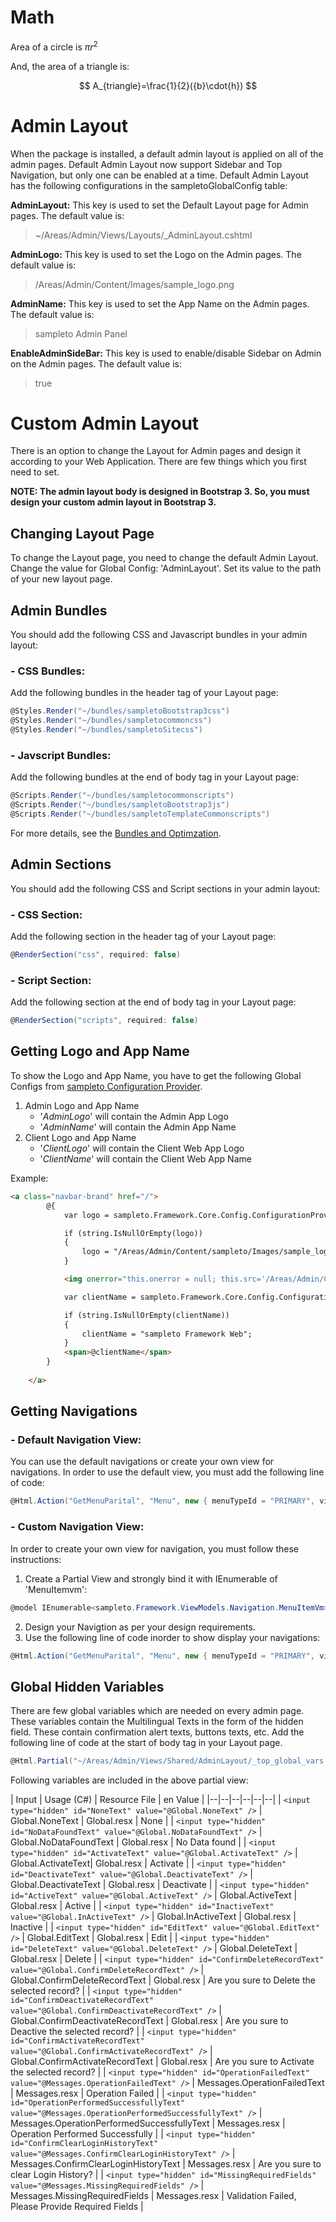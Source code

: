 # Math

Area of a circle is $\pi r^2$

And, the area of a triangle is:

$$
A_{triangle}=\frac{1}{2}({b}\cdot{h})
$$

# Admin Layout
When the package is installed, a default admin layout is applied on all of the admin pages. Default Admin Layout now support Sidebar and Top Navigation, but only one can be enabled at a time. Default Admin Layout has the following configurations in the sampletoGlobalConfig table:

**AdminLayout:**
This key is used to set the Default Layout page for Admin pages. The default value is: 
> ~/Areas/Admin/Views/Layouts/_AdminLayout.cshtml

**AdminLogo:** 
This key is used to set the Logo on the Admin pages. The default value is: 
> /Areas/Admin/Content/Images/sample_logo.png

**AdminName:**
This key is used to set the App Name on the Admin pages. The default value is: 
> sampleto Admin Panel

**EnableAdminSideBar:**
This key is used to enable/disable Sidebar on Admin on the Admin pages. The default value is: 
> true


# Custom Admin Layout
There is an option to change the Layout for Admin pages and design it according to your Web Application. There are few things which you first need to set.

**NOTE: The admin layout body is designed in Bootstrap 3. So, you must design your custom admin layout in Bootstrap 3.**

## Changing Layout Page

To change the Layout page, you need to change the default Admin Layout. Change the value for Global Config: 'AdminLayout'. Set its value to the path of your new layout page.

## Admin Bundles
You should add the following CSS and Javascript bundles in your admin layout:

### - CSS Bundles:

Add the following bundles in the header tag of your Layout page:
```cs
@Styles.Render("~/bundles/sampletoBootstrap3css")
@Styles.Render("~/bundles/sampletocommoncss")
@Styles.Render("~/bundles/sampletoSitecss")
```

### - Javscript Bundles:
Add the following bundles at the end of body tag in your Layout page:
```cs
@Scripts.Render("~/bundles/sampletocommonscripts")
@Scripts.Render("~/bundles/sampletoBootstrap3js")
@Scripts.Render("~/bundles/sampletoTemplateCommonscripts")
```

For more details, see the [Bundles and Optimzation](https://sample.visualstudio.com/sampleto%20Framework/_wiki/wikis/sampleto%20Documentation?pagePath=%2Fsampleto%20Framework%20Manual%2FBuilding%20an%20App%20with%20sampleto%20Framework%2FBundling%20and%20Optimization&pageId=103&wikiVersion=GBmaster).

## Admin Sections
You should add the following CSS and Script sections in your admin layout:

### - CSS Section:

Add the following section in the header tag of your Layout page:
```cs
@RenderSection("css", required: false)
```
### - Script Section:

Add the following section at the end of body tag in your Layout page:
```cs
@RenderSection("scripts", required: false)
```

## Getting Logo and App Name

To show the Logo and App Name, you have to get the following Global Configs from [sampleto Configuration Provider](https://sample.visualstudio.com/sampleto%20Framework/_wiki/wikis/sampleto%20Documentation?pagePath=%2Fsampleto%20Framework%20Manual%2FBuilding%20an%20App%20with%20sampleto%20Framework%2FApplication%20Configurations&pageId=18&wikiVersion=GBmaster).

1) Admin Logo and App Name 
    - '_AdminLogo_' will contain the Admin App Logo
    - '_AdminName_' will contain the Admin App Name
2) Client Logo and App Name 
    - '_ClientLogo_' will contain the Client Web App Logo
    - '_ClientName_' will contain the Client Web App Name 

Example:
```html  
<a class="navbar-brand" href="/">
        @{
            var logo = sampleto.Framework.Core.Config.ConfigurationProvider.GetConfig("AdminLogo");

            if (string.IsNullOrEmpty(logo))
            {
                logo = "/Areas/Admin/Content/sampleto/Images/sample_logo.png";
            }

            <img onerror="this.onerror = null; this.src='/Areas/Admin/Content/sampleto/Images/sample_logo.png';" src="@logo" width="40" alt="logo" />

            var clientName = sampleto.Framework.Core.Config.ConfigurationProvider.GetConfig("AdminName");

            if (string.IsNullOrEmpty(clientName))
            {
                clientName = "sampleto Framework Web";
            }
            <span>@clientName</span>
        }
        
    </a>
```

## Getting Navigations
 
### - Default Navigation View:

You can use the default navigations or create your own view for navigations. In order to use the default view, you must add the following line of code:

```cs
@Html.Action("GetMenuParital", "Menu", new { menuTypeId = "PRIMARY", viewName = "~/Areas/Admin/Views/Shared/AdminLayout/_top_menu.cshtml", appId = @sampleto.Framework.Web.Constant.Constants.AdminAppId })
```

### - Custom Navigation View:

In order to create your own view for navigation, you must follow these instructions:

1) Create a Partial View and strongly bind it with IEnumerable of 'MenuItemvm':
```cs
@model IEnumerable<sampleto.Framework.ViewModels.Navigation.MenuItemVm>
```
2) Design your Navigtion as per your design requirements.
3) Use the following line of code inorder to show display your navigations:
```cs
@Html.Action("GetMenuParital", "Menu", new { menuTypeId = "PRIMARY", viewName = [Path_To_Your_Navigations_PartialView], appId = @sampleto.Framework.Web.Constant.Constants.AdminAppId })
```

## Global Hidden Variables

There are few global variables which are needed on every admin page. These variables contain the Multilingual Texts in the form of the hidden field. These contain confirmation alert texts, buttons texts, etc. Add the following line of code at the start of body tag in your Layout page.

```cs
@Html.Partial("~/Areas/Admin/Views/Shared/AdminLayout/_top_global_vars.cshtml")
```

Following variables are included in the above partial view:


| Input | Usage (C#) | Resource File | en Value |
|--|--|--|--|--|--|
| ```<input type="hidden" id="NoneText" value="@Global.NoneText" />``` | Global.NoneText | Global.resx | None |
| ```<input type="hidden" id="NoDataFoundText" value="@Global.NoDataFoundText" />``` | Global.NoDataFoundText | Global.resx | No Data found |
| ```<input type="hidden" id="ActivateText" value="@Global.ActivateText" />``` | Global.ActivateText| Global.resx | Activate |
| ```<input type="hidden" id="DeactivateText" value="@Global.DeactivateText" />``` | Global.DeactivateText | Global.resx | Deactivate |
| ```<input type="hidden" id="ActiveText" value="@Global.ActiveText" />``` | Global.ActiveText | Global.resx | Active |
| ```<input type="hidden" id="InactiveText" value="@Global.InActiveText" />``` | Global.InActiveText | Global.resx | Inactive |
| ```<input type="hidden" id="EditText" value="@Global.EditText" />``` | Global.EditText | Global.resx | Edit |
| ```<input type="hidden" id="DeleteText" value="@Global.DeleteText" />``` | Global.DeleteText | Global.resx | Delete |
| ```<input type="hidden" id="ConfirmDeleteRecordText" value="@Global.ConfirmDeleteRecordText" />``` | Global.ConfirmDeleteRecordText | Global.resx | Are you sure to Delete the selected record? |
| ```<input type="hidden" id="ConfirmDeactivateRecordText" value="@Global.ConfirmDeactivateRecordText" />``` | Global.ConfirmDeactivateRecordText | Global.resx | Are you sure to Deactive the selected record? |
| ```<input type="hidden" id="ConfirmActivateRecordText" value="@Global.ConfirmActivateRecordText" />``` | Global.ConfirmActivateRecordText | Global.resx | Are you sure to Activate the selected record? |
| ```<input type="hidden" id="OperationFailedText" value="@Messages.OperationFailedText" />``` | Messages.OperationFailedText | Messages.resx | Operation Failed |
| ```<input type="hidden" id="OperationPerformedSuccessfullyText" value="@Messages.OperationPerformedSuccessfullyText" />``` | Messages.OperationPerformedSuccessfullyText | Messages.resx | Operation Performed Successfully |
| ```<input type="hidden" id="ConfirmClearLoginHistoryText" value="@Messages.ConfirmClearLoginHistoryText" />``` | Messages.ConfirmClearLoginHistoryText | Messages.resx | Are you sure to clear Login History? |
| ```<input type="hidden" id="MissingRequiredFields" value="@Messages.MissingRequiredFields" />``` | Messages.MissingRequiredFields | Messages.resx | Validation Failed, Please Provide Required Fields |
  
